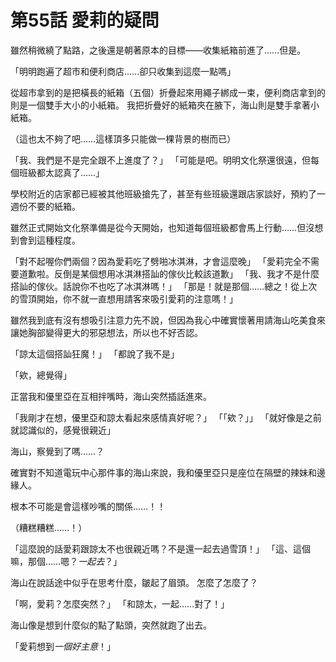 # 第55話 愛莉的疑問

雖然稍微繞了點路，之後還是朝著原本的目標——收集紙箱前進了……但是。

「明明跑遍了超市和便利商店……卻只收集到這麼一點嗎」

從超市拿到的是把橫長的紙箱（五個）折疊起來用繩子綁成一束，便利商店拿到的則是一個雙手大小的小紙箱。
我把折疊好的紙箱夾在腋下，海山則是雙手拿著小紙箱。

（這也太不夠了吧……這樣頂多只能做一棵背景的樹而已）

「我、我們是不是完全跟不上進度了？」
「可能是吧。明明文化祭還很遠，但每個班級都太認真了……」

學校附近的店家都已經被其他班級搶先了，甚至有些班級還跟店家談好，預約了一週份不要的紙箱。

雖然正式開始文化祭準備是從今天開始，也知道每個班級都會馬上行動……但沒想到會到這種程度。

「對不起喔你們兩個？因為愛莉吃了劈啪冰淇淋，才會這麼晚」
「愛莉完全不需要道歉啦。反倒是某個想用冰淇淋搭訕的傢伙比較該道歉」
「我、我才不是什麼搭訕的傢伙。話說你不也吃了冰淇淋嗎！」
「那是！就是那個……總之！從上次的雪頂開始，你不就一直想用請客來吸引愛莉的注意嗎！」

雖然我到底有沒有想吸引注意力先不說，但因為我心中確實懷著用請海山吃美食來讓她胸部變得更大的邪惡想法，所以也不好否認。

「諒太這個搭訕狂魔！」
「都說了我不是」

「欸，總覺得」

正當我和優里亞在互相拌嘴時，海山突然插話進來。

「我剛才在想，優里亞和諒太看起來感情真好呢？」
「「欸？」」
「就好像是之前就認識似的，感覺很親近」

海山，察覺到了嗎……？

確實對不知道電玩中心那件事的海山來說，我和優里亞只是座位在隔壁的辣妹和邊緣人。

根本不可能是會這樣吵嘴的關係……！！

（糟糕糟糕……！）

「這麼說的話愛莉跟諒太不也很親近嗎？不是還一起去過雪頂！」
「這、這個嘛，那個……嗯？*一起去*？」

海山在說話途中似乎在思考什麼，皺起了眉頭。
怎麼了怎麼了？

「啊，愛莉？怎麼突然？」
「和諒太，一起……對了！」

海山像是想到什麼似的點了點頭，突然就跑了出去。

「愛莉想到*一個好主意*！」